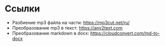 # Ссылки

- Разбиение mp3 файла на части: https://mp3cut.net/ru/
- Преобразование mp3 в текст: https://any2text.com
- Преобразование markdown в docx: https://cloudconvert.com/md-to-docx
